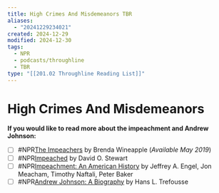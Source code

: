 ```yaml
---
title: High Crimes And Misdemeanors TBR
aliases:
  - "20241229234021"
created: 2024-12-29
modified: 2024-12-30
tags:
  - NPR
  - podcasts/throughline
  - TBR
type: "[[201.02 Throughline Reading List]]"
---
```

# High Crimes And Misdemeanors
**If you would like to read more about the impeachment and Andrew Johnson:**

- [ ] #NPR[The Impeachers](https://www.penguinrandomhouse.com/books/251429/the-impeachers-by-brenda-wineapple/) by Brenda Wineapple (_Available May 2019_)
- [ ] #NPR[Impeached](https://www.goodreads.com/book/show/6117926-impeached) by David O. Stewart
- [ ] #NPR[Impeachment: An American History](https://www.goodreads.com/book/show/40588307-impeachment) by Jeffrey A. Engel, Jon Meacham, Timothy Naftali, Peter Baker
- [ ] #NPR[Andrew Johnson: A Biography](https://www.goodreads.com/book/show/1551844.Andrew_Johnson) by Hans L. Trefousse
